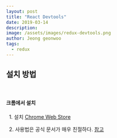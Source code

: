 ```yaml
---
layout: post
title: "React Devtools"
date: 2019-03-14
description:
image: /assets/images/redux-devtools.png
author: Jeong geonwoo
tags:
  - redux
---
```


## 설치 방법

<br/>

#### 크롬에서 설치

&nbsp; 1. 설치 [Chrome Web Store](https://chrome.google.com/webstore/detail/redux-devtools/lmhkpmbekcpmknklioeibfkpmmfibljd)

&nbsp; 2. 사용법은 공식 문서가 매우 친절하다. [참고](https://github.com/zalmoxisus/redux-devtools-extension/blob/master/README.md)
